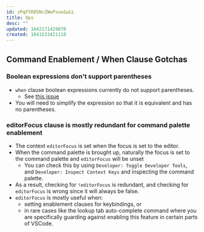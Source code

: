 ```yaml
---
id: zPqF5R05NcZWwPxuw1wLL
title: Ops
desc: ""
updated: 1642171429870
created: 1641533421118
---
```


## Command Enablement / When Clause Gotchas

### Boolean expressions don't support parentheses

- `when` clause boolean expressions currently do not support parentheses.
  - See [this issue](https://github.com/microsoft/vscode/issues/91473)
- You will need to simplify the expression so that it is equivalent and has no parentheses.

### editorFocus clause is mostly redundant for command palette enablement

- The context `editorFocus` is set when the focus is set to the editor.
- When the command palette is brought up, naturally the focus is set to the command palette and `editorFocus` will be unset
  - You can check this by using `Developer: Toggle Developer Tools`, and `Developer: Inspect Context Keys` and inspecting the command palette.
- As a result, checking for `!editorFocus` is redundant, and checking for `editorFocus` is wrong since it will always be false.
- `editorFocus` is mostly useful when:
  - setting enablement clauses for keybindings, or
  - in rare cases like the lookup tab auto-complete command where you are specifically guarding against enabling this feature in certain parts of VSCode.
